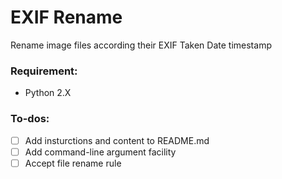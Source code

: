 # EXIF Rename
Rename image files according their EXIF Taken Date timestamp

### Requirement:
- Python 2.X

### To-dos:
- [ ] Add insturctions and content to README.md
- [ ] Add command-line argument facility
- [ ] Accept file rename rule
